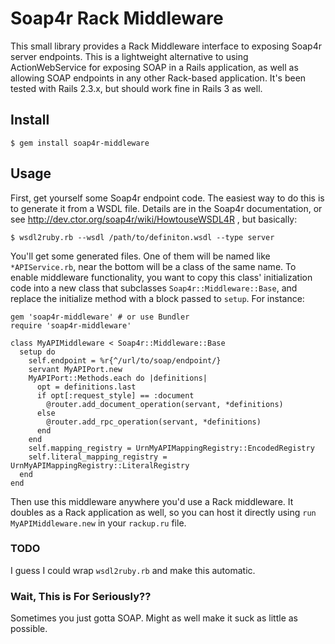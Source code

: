 Soap4r Rack Middleware
======================

This small library provides a Rack Middleware interface to exposing
Soap4r server endpoints. This is a lightweight alternative to using
ActionWebService for exposing SOAP in a Rails application, as well as
allowing SOAP endpoints in any other Rack-based application. It's been
tested with Rails 2.3.x, but should work fine in Rails 3 as well.

Install
-------

    $ gem install soap4r-middleware

Usage
-----

First, get yourself some Soap4r endpoint code. The easiest way to do
this is to generate it from a WSDL file. Details are in the Soap4r
documentation, or see http://dev.ctor.org/soap4r/wiki/HowtouseWSDL4R ,
but basically:

    $ wsdl2ruby.rb --wsdl /path/to/definiton.wsdl --type server

You'll get some generated files. One of them will be named
like `*APIService.rb`, near the bottom will be a class of the same name.
To enable middleware functionality, you want to copy this class'
initialization code into a new class that subclasses `Soap4r::Middleware::Base`, and replace the initialize method with a block passed to `setup`. For instance:

    gem 'soap4r-middleware' # or use Bundler
    require 'soap4r-middleware'

    class MyAPIMiddleware < Soap4r::Middleware::Base
      setup do
        self.endpoint = %r{^/url/to/soap/endpoint/}
        servant MyAPIPort.new
        MyAPIPort::Methods.each do |definitions|
          opt = definitions.last
          if opt[:request_style] == :document
            @router.add_document_operation(servant, *definitions)
          else
            @router.add_rpc_operation(servant, *definitions)
          end
        end
        self.mapping_registry = UrnMyAPIMappingRegistry::EncodedRegistry
        self.literal_mapping_registry = UrnMyAPIMappingRegistry::LiteralRegistry
      end
    end

Then use this middleware anywhere you'd use a Rack middleware. It
doubles as a Rack application as well, so you can host it directly using
`run MyAPIMiddleware.new` in your `rackup.ru` file.

### TODO

I guess I could wrap `wsdl2ruby.rb` and make this automatic.

### Wait, This is For Seriously??

Sometimes you just gotta SOAP. Might as well make it suck as little as
possible.
